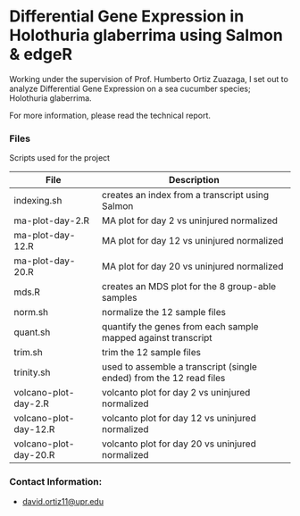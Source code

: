 # Differential Gene Expression in Holothuria glaberrima using Salmon & edgeR

Working under the supervision of Prof. Humberto Ortiz Zuazaga, I set out to analyze Differential Gene Expression on a sea cucumber species; Holothuria glaberrima. 

For more information, please read the technical report.
 
### Files

Scripts used for the project

| File                  | Description             
| --------------------- | ----------------------- 
| indexing.sh           | creates an index from a transcript using Salmon
| ma-plot-day-2.R       | MA plot for day 2 vs uninjured normalized
| ma-plot-day-12.R      | MA plot for day 12 vs uninjured normalized
| ma-plot-day-20.R      | MA plot for day 20 vs uninjured normalized
| mds.R                 | creates an MDS plot for the 8 group-able samples
| norm.sh               | normalize the 12 sample files
| quant.sh              | quantify the genes from each sample mapped against transcript
| trim.sh               | trim the 12 sample files
| trinity.sh            | used to assemble a transcript (single ended) from the 12 read files
| volcano-plot-day-2.R  | volcanto plot for day 2 vs uninjured normalized
| volcano-plot-day-12.R | volcanto plot for day 12 vs uninjured normalized
| volcano-plot-day-20.R | volcanto plot for day 20 vs uninjured normalized

### Contact Information:
+ david.ortiz11@upr.edu
